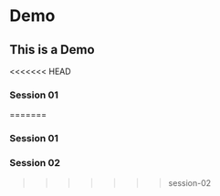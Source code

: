 # Demo
## This is a Demo

<<<<<<< HEAD
### Session 01
=======
### Session 01

### Session 02
>>>>>>> session-02
